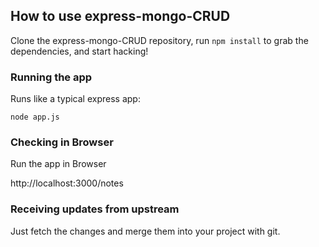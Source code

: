 ## How to use express-mongo-CRUD

Clone the express-mongo-CRUD repository, run `npm install` to grab the dependencies, and start hacking!

### Running the app

Runs like a typical express app:

    node app.js

### Checking in Browser

Run the app in Browser

http://localhost:3000/notes

### Receiving updates from upstream

Just fetch the changes and merge them into your project with git.


